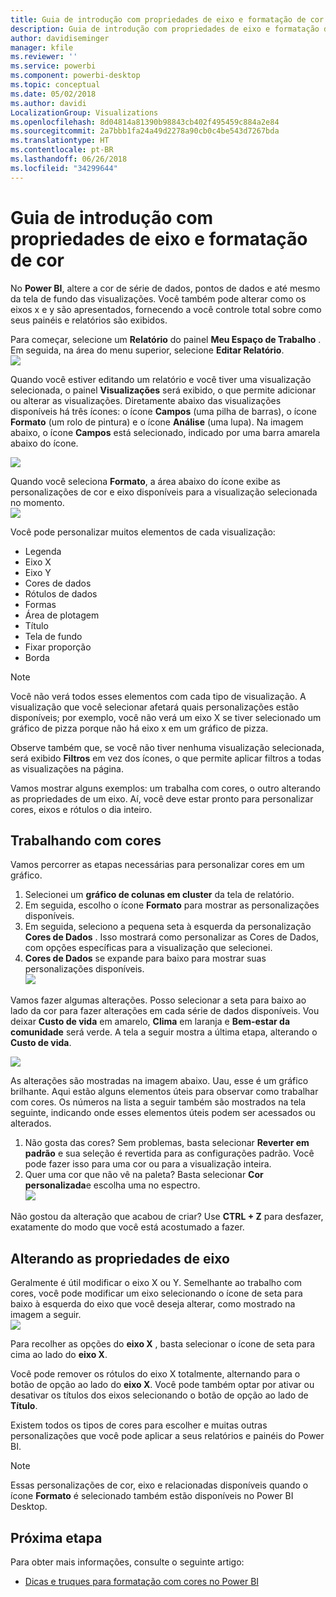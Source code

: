 ```yaml
---
title: Guia de introdução com propriedades de eixo e formatação de cor
description: Guia de introdução com propriedades de eixo e formatação de cor
author: davidiseminger
manager: kfile
ms.reviewer: ''
ms.service: powerbi
ms.component: powerbi-desktop
ms.topic: conceptual
ms.date: 05/02/2018
ms.author: davidi
LocalizationGroup: Visualizations
ms.openlocfilehash: 8d04814a81390b98843cb402f495459c884a2e84
ms.sourcegitcommit: 2a7bbb1fa24a49d2278a90cb0c4be543d7267bda
ms.translationtype: HT
ms.contentlocale: pt-BR
ms.lasthandoff: 06/26/2018
ms.locfileid: "34299644"
---
```

# <a name="getting-started-with-color-formatting-and-axis-properties"></a>Guia de introdução com propriedades de eixo e formatação de cor
No **Power BI**, altere a cor de série de dados, pontos de dados e até mesmo da tela de fundo das visualizações. Você também pode alterar como os eixos x e y são apresentados, fornecendo a você controle total sobre como seus painéis e relatórios são exibidos.

Para começar, selecione um **Relatório** do painel **Meu Espaço de Trabalho** . Em seguida, na área do menu superior, selecione **Editar Relatório**.  
![](media/service-getting-started-with-color-formatting-and-axis-properties/gettingstartedcolor_1a.png)

Quando você estiver editando um relatório e você tiver uma visualização selecionada, o painel **Visualizações** será exibido, o que permite adicionar ou alterar as visualizações. Diretamente abaixo das visualizações disponíveis há três ícones: o ícone **Campos** (uma pilha de barras), o ícone **Formato** (um rolo de pintura) e o ícone **Análise** (uma lupa). Na imagem abaixo, o ícone **Campos** está selecionado, indicado por uma barra amarela abaixo do ícone.

![](media/service-getting-started-with-color-formatting-and-axis-properties/gettingstartedcolor_2a.png)

Quando você seleciona **Formato**, a área abaixo do ícone exibe as personalizações de cor e eixo disponíveis para a visualização selecionada no momento.  
![](media/service-getting-started-with-color-formatting-and-axis-properties/gettingstartedcolor_3a.png)

Você pode personalizar muitos elementos de cada visualização:

* Legenda
* Eixo X
* Eixo Y
* Cores de dados
* Rótulos de dados
* Formas
* Área de plotagem
* Título
* Tela de fundo
* Fixar proporção
* Borda

> [!NOTE]
>  
> Você não verá todos esses elementos com cada tipo de visualização. A visualização que você selecionar afetará quais personalizações estão disponíveis; por exemplo, você não verá um eixo X se tiver selecionado um gráfico de pizza porque não há eixo x em um gráfico de pizza.
> 
> 

Observe também que, se você não tiver nenhuma visualização selecionada, será exibido **Filtros** em vez dos ícones, o que permite aplicar filtros a todas as visualizações na página.

Vamos mostrar alguns exemplos: um trabalha com cores, o outro alterando as propriedades de um eixo. Aí, você deve estar pronto para personalizar cores, eixos e rótulos o dia inteiro.

## <a name="working-with-colors"></a>Trabalhando com cores
Vamos percorrer as etapas necessárias para personalizar cores em um gráfico.

1. Selecionei um **gráfico de colunas em cluster** da tela de relatório.
2. Em seguida, escolho o ícone **Formato** para mostrar as personalizações disponíveis.
3. Em seguida, seleciono a pequena seta à esquerda da personalização **Cores de Dados** . Isso mostrará como personalizar as Cores de Dados, com opções específicas para a visualização que selecionei.
4. **Cores de Dados** se expande para baixo para mostrar suas personalizações disponíveis.  
   ![](media/service-getting-started-with-color-formatting-and-axis-properties/gettingstartedcolor_4a.png)

Vamos fazer algumas alterações. Posso selecionar a seta para baixo ao lado da cor para fazer alterações em cada série de dados disponíveis. Vou deixar **Custo de vida** em amarelo, **Clima** em laranja e **Bem-estar da comunidade** será verde. A tela a seguir mostra a última etapa, alterando o **Custo de vida**.  

![](media/service-getting-started-with-color-formatting-and-axis-properties/gettingstartedcolor_5a.png)

As alterações são mostradas na imagem abaixo. Uau, esse é um gráfico brilhante. Aqui estão alguns elementos úteis para observar como trabalhar com cores. Os números na lista a seguir também são mostrados na tela seguinte, indicando onde esses elementos úteis podem ser acessados ou alterados.

1. Não gosta das cores? Sem problemas, basta selecionar **Reverter em padrão** e sua seleção é revertida para as configurações padrão. Você pode fazer isso para uma cor ou para a visualização inteira.
2. Quer uma cor que não vê na paleta? Basta selecionar **Cor personalizada**e escolha uma no espectro.  
   ![](media/service-getting-started-with-color-formatting-and-axis-properties/gettingstartedcolor_6a.png)

Não gostou da alteração que acabou de criar? Use **CTRL + Z** para desfazer, exatamente do modo que você está acostumado a fazer.

## <a name="changing-axis-properties"></a>Alterando as propriedades de eixo
Geralmente é útil modificar o eixo X ou Y. Semelhante ao trabalho com cores, você pode modificar um eixo selecionando o ícone de seta para baixo à esquerda do eixo que você deseja alterar, como mostrado na imagem a seguir.  
![](media/service-getting-started-with-color-formatting-and-axis-properties/gettingstartedcolor_7a.png)

Para recolher as opções do **eixo X** , basta selecionar o ícone de seta para cima ao lado do **eixo X**.

Você pode remover os rótulos do eixo X totalmente, alternando para o botão de opção ao lado do **eixo X**. Você pode também optar por ativar ou desativar os títulos dos eixos selecionando o botão de opção ao lado de **Título**.  

Existem todos os tipos de cores para escolher e muitas outras personalizações que você pode aplicar a seus relatórios e painéis do Power BI.

> [!NOTE]
>  
> Essas personalizações de cor, eixo e relacionadas disponíveis quando o ícone **Formato** é selecionado também estão disponíveis no Power BI Desktop.
> 
> 

## <a name="next-step"></a>Próxima etapa
Para obter mais informações, consulte o seguinte artigo:  

* [Dicas e truques para formatação com cores no Power BI](service-tips-and-tricks-for-color-formatting.md)  


